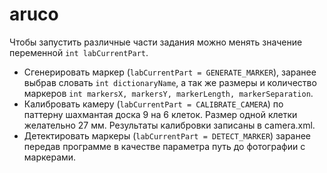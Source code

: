 # aruco

Чтобы запустить различные части задания можно менять значение переменной `int labCurrentPart`. 
- Сгенерировать маркер (`labCurrentPart = GENERATE_MARKER`), заранее выбрав словать `int dictionaryName`, а так же размеры и количество маркеров `int markersX, markersY, markerLength, markerSeparation`.
- Калибровать камеру (`labCurrentPart = CALIBRATE_CAMERA`) по паттерну шахмантая доска 9 на 6 клеток. Размер одной клетки желательно 27 мм. Результаты калибровки записаны в camera.xml.
- Детектировать маркеры (`labCurrentPart = DETECT_MARKER`) заранее передав программе в качестве параметра путь до фотографии с маркерами. 
